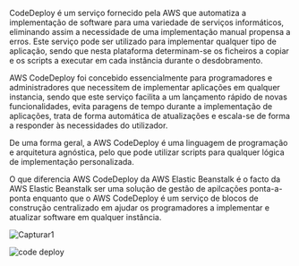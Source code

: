 CodeDeploy é um serviço fornecido pela AWS que automatiza a implementação de software para uma variedade de serviços informáticos, eliminando assim a necessidade de uma
implementação manual propensa a erros. Este serviço pode ser utilizado para implementar qualquer tipo de aplicação, sendo que nesta plataforma determinam-se os ficheiros
a copiar e os scripts a executar em cada instância durante o desdobramento.

AWS CodeDeploy foi concebido essencialmente para programadores e administradores que necessitem de implementar aplicações em qualquer instancia, sendo que este serviço
facilita a um lançamento rápido de novas funcionalidades, evita paragens de tempo durante a implementação de aplicações, trata de forma automática de atualizações e
escala-se de forma a responder às necessidades do utilizador. 

De uma forma geral, a AWS CodeDeploy é uma linguagem de programação e arquitetura agnóstica, pelo que pode utilizar scripts para qualquer lógica de implementação
personalizada. 

O que diferencia AWS CodeDeploy da AWS Elastic Beanstalk é o facto da AWS Elastic Beanstalk ser uma solução de gestão de apilcações ponta-a-ponta enquanto que o AWS
CodeDeploy é um serviço de blocos de construção centralizado em ajudar os programadores a implementar e atualizar software em qualquer instância.  

![Capturar1](https://user-images.githubusercontent.com/102309065/160168674-88fde482-9139-49f9-a479-b66853ea2b2a.PNG)

![code deploy](https://user-images.githubusercontent.com/102309065/160168759-19f45d0b-8b59-443d-bd13-81b97d1fb2f0.PNG)
